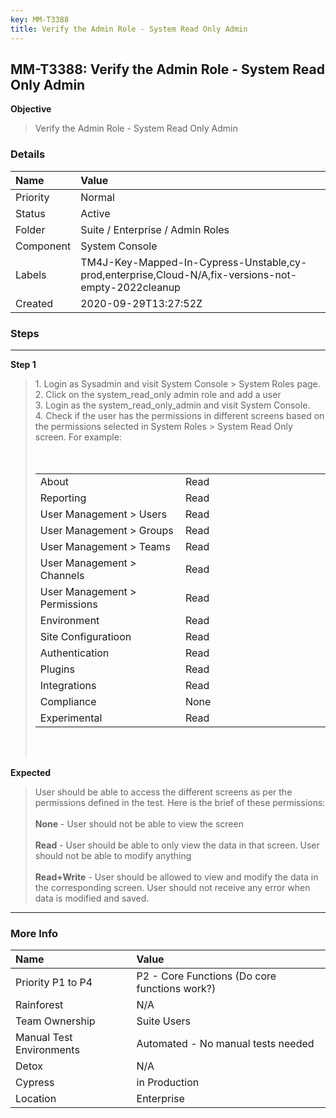 ```yaml
---
key: MM-T3388
title: Verify the Admin Role - System Read Only Admin
---
```


## MM-T3388: Verify the Admin Role - System Read Only Admin

**Objective**

> <article>Verify the Admin Role - System Read Only Admin</article>

### Details

| Name      | Value                                                                                               |
| :-------- | :-------------------------------------------------------------------------------------------------- |
| Priority  | Normal                                                                                              |
| Status    | Active                                                                                              |
| Folder    | Suite / Enterprise / Admin Roles                                                                    |
| Component | System Console                                                                                      |
| Labels    | TM4J-Key-Mapped-In-Cypress-Unstable,cy-prod,enterprise,Cloud-N/A,fix-versions-not-empty-2022cleanup |
| Created   | 2020-09-29T13:27:52Z                                                                                |

### Steps

<hr/>

**Step 1**

> <article>1. Login as Sysadmin and visit System Console &gt; System Roles page.<br>2. Click on the system_read_only admin role and add a user<br>3. Login as the system_read_only_admin and visit System Console.<br>4. Check if the user has the permissions in different screens based on the permissions selected in System Roles &gt; System Read Only screen. For example:<br><br><br><table style="width: 100%;"><tbody><tr><td style="width: 50.0000%;">About</td><td style="width: 50.0000%;">Read</td></tr><tr><td style="width: 50.0000%;">Reporting</td><td style="width: 50.0000%;">Read</td></tr><tr><td style="width: 50.0000%;">User Management &gt; Users</td><td style="width: 50.0000%;">Read</td></tr><tr><td style="width: 50.0000%;">User Management &gt; Groups</td><td style="width: 50.0000%;">Read</td></tr><tr><td style="width: 50.0000%;">User Management &gt; Teams</td><td style="width: 50.0000%;">Read</td></tr><tr><td style="width: 50.0000%;">User Management &gt; Channels</td><td style="width: 50.0000%;">Read</td></tr><tr><td style="width: 50.0000%;">User Management &gt; Permissions</td><td style="width: 50.0000%;">Read</td></tr><tr><td style="width: 50.0000%;">Environment</td><td style="width: 50.0000%;">Read</td></tr><tr><td style="width: 50.0000%;">Site Configuratioon</td><td style="width: 50.0000%;">Read</td></tr><tr><td style="width: 50.0000%;">Authentication</td><td style="width: 50.0000%;">Read</td></tr><tr><td style="width: 50.0000%;">Plugins</td><td style="width: 50.0000%;">Read<br></td></tr><tr><td style="width: 50.0000%;">Integrations</td><td style="width: 50.0000%;">Read</td></tr><tr><td style="width: 50.0000%;">Compliance</td><td style="width: 50.0000%;">None</td></tr><tr><td style="width: 50.0000%;">Experimental</td><td style="width: 50.0000%;">Read</td></tr></tbody></table><br><br></article>

**Expected**

> <article>User should be able to access the different screens as per the permissions defined in the test. Here is the brief of these permissions:<br><br><strong>None</strong> - User should not be able to view the screen<br><br><strong>Read</strong> - User should be able to only view the data in that screen. User should not be able to modify anything<br><br><strong>Read+Write</strong> - User should be allowed to view and modify the data in the corresponding screen. User should not receive any error when data is modified and saved. </article>

<hr/>

### More Info

| Name                     | Value                                         |
| :----------------------- | :-------------------------------------------- |
| Priority P1 to P4        | P2 - Core Functions (Do core functions work?) |
| Rainforest               | N/A                                           |
| Team Ownership           | Suite Users                                   |
| Manual Test Environments | Automated - No manual tests needed            |
| Detox                    | N/A                                           |
| Cypress                  | in Production                                 |
| Location                 | Enterprise                                    |
